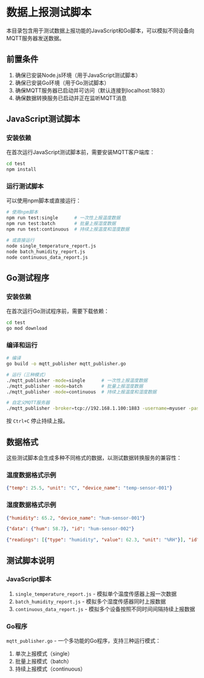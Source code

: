 # 数据上报测试脚本

本目录包含用于测试数据上报功能的JavaScript和Go脚本，可以模拟不同设备向MQTT服务器发送数据。

## 前置条件

1. 确保已安装Node.js环境（用于JavaScript测试脚本）
2. 确保已安装Go环境（用于Go测试脚本）
3. 确保MQTT服务器已启动并可访问（默认连接到localhost:1883）
4. 确保数据转换服务已启动并正在监听MQTT消息

## JavaScript测试脚本

### 安装依赖

在首次运行JavaScript测试脚本前，需要安装MQTT客户端库：

```bash
cd test
npm install
```

### 运行测试脚本

可以使用npm脚本或直接运行：

```bash
# 使用npm脚本
npm run test:single      # 一次性上报温度数据
npm run test:batch       # 批量上报湿度数据
npm run test:continuous  # 持续上报温度和湿度数据

# 或直接运行
node single_temperature_report.js
node batch_humidity_report.js
node continuous_data_report.js
```

## Go测试程序

### 安装依赖

在首次运行Go测试程序前，需要下载依赖：

```bash
cd test
go mod download
```

### 编译和运行

```bash
# 编译
go build -o mqtt_publisher mqtt_publisher.go

# 运行（三种模式）
./mqtt_publisher -mode=single      # 一次性上报温度数据
./mqtt_publisher -mode=batch       # 批量上报湿度数据
./mqtt_publisher -mode=continuous  # 持续上报温度和湿度数据

# 自定义MQTT服务器
./mqtt_publisher -broker=tcp://192.168.1.100:1883 -username=myuser -password=mypass -mode=continuous
```

按 `Ctrl+C` 停止持续上报。

## 数据格式

这些测试脚本会生成多种不同格式的数据，以测试数据转换服务的兼容性：

### 温度数据格式示例

```json
{"temp": 25.5, "unit": "C", "device_name": "temp-sensor-001"}
```

### 湿度数据格式示例

```json
{"humidity": 65.2, "device_name": "hum-sensor-001"}
```

```json
{"data": {"hum": 58.7}, "id": "hum-sensor-002"}
```

```json
{"readings": [{"type": "humidity", "value": 62.3, "unit": "%RH"}], "id": "hum-sensor-003"}
```

## 测试脚本说明

### JavaScript脚本

1. `single_temperature_report.js` - 模拟单个温度传感器上报一次数据
2. `batch_humidity_report.js` - 模拟多个湿度传感器同时上报数据
3. `continuous_data_report.js` - 模拟多个设备按照不同时间间隔持续上报数据

### Go程序

`mqtt_publisher.go` - 一个多功能的Go程序，支持三种运行模式：
1. 单次上报模式（single）
2. 批量上报模式（batch）
3. 持续上报模式（continuous）